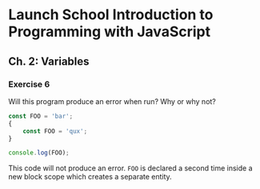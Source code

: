 # Launch School Introduction to Programming with JavaScript

## Ch. 2: Variables

### Exercise 6

Will this program produce an error when run? Why or why not?
```js
const FOO = 'bar';
{
    const FOO = 'qux';
}

console.log(FOO);
```

This code will not produce an error. `FOO` is declared a second time inside a
new block scope which creates a separate entity.